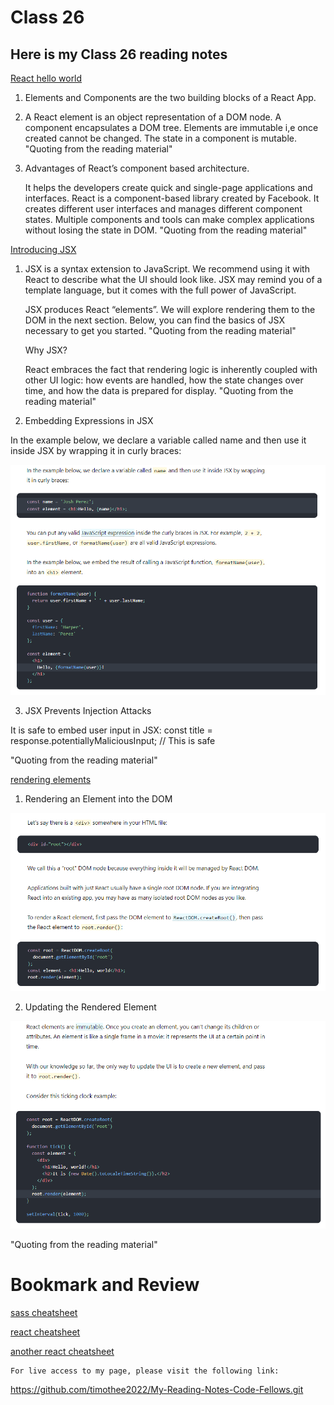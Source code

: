 # Class 26

## Here is my Class 26 reading notes

[React hello world](https://facebook.github.io/react/docs/hello-world.html)

1. Elements and Components are the two building blocks of a React App.

2. A React element is an object representation of a DOM node. A component encapsulates a DOM tree. Elements are immutable i,e once created cannot be changed. The state in a component is mutable.
"Quoting from the reading material"

3. Advantages of React’s component based architecture.

    It helps the developers create quick and single-page applications and interfaces. React is a component-based library created by Facebook. It creates different user interfaces and manages different component states. Multiple components and tools can make complex applications without losing the state in DOM.
    "Quoting from the reading material"

[Introducing JSX](https://facebook.github.io/react/docs/introducing-jsx.html)

1. JSX is a syntax extension to JavaScript. We recommend using it with React to describe what the UI should look like. JSX may remind you of a template language, but it comes with the full power of JavaScript.

    JSX produces React “elements”. We will explore rendering them to the DOM in the next section. Below, you can find the basics of JSX necessary to get you started.
    "Quoting from the reading material"

    Why JSX?

    React embraces the fact that rendering logic is inherently coupled with other UI logic: how events are handled, how the state changes over time, and how the data is prepared for display.
    "Quoting from the reading material"

2. Embedding Expressions in JSX

In the example below, we declare a variable called name and then use it inside JSX by wrapping it in curly braces:

![](./Class%2026.PNG)

3. JSX Prevents Injection Attacks

It is safe to embed user input in JSX: const title = response.potentiallyMaliciousInput; // This is safe

"Quoting from the reading material"

[rendering elements](https://facebook.github.io/react/docs/rendering-elements.html)

1. Rendering an Element into the DOM

![](./Class%2026a.PNG)

2. Updating the Rendered Element

![](./Class%2026b.PNG)

"Quoting from the reading material"

# Bookmark and Review

[sass cheatsheet](https://devhints.io/sass)

[react cheatsheet](https://devhints.io/react)

[another react cheatsheet](https://reactcheatsheet.com/)

    For live access to my page, please visit the following link:
<https://github.com/timothee2022/My-Reading-Notes-Code-Fellows.git>
